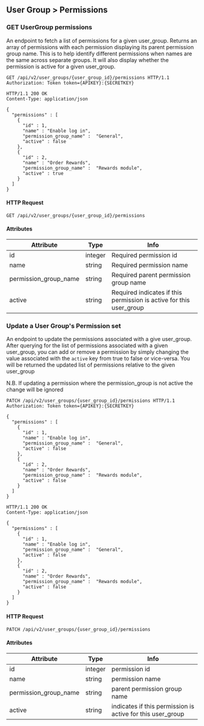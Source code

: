 ## User Group > Permissions

### GET UserGroup permissions

An endpoint to fetch a list of permissions for a given user_group. Returns
an array of permissions with each permission displaying its parent permission
group name. This is to help identify different permissions when names are
the same across separate groups. It will also display whether the permission is
active for a given user_group.


``` http
GET /api/v2/user_groups/{user_group_id}/permissions HTTP/1.1
Authorization: Token token={APIKEY}:{SECRETKEY}
```

``` http
HTTP/1.1 200 OK
Content-Type: application/json

{
  "permissions" : [
    {
      "id" : 1,
      "name" : "Enable log in",
      "permission_group_name" :  "General",
      "active" : false
    },
    {
      "id" : 2,
      "name" : "Order Rewards",
      "permission_group_name" :  "Rewards module",
      "active" : true
    }
  ]
}
```

#### HTTP Request

`GET /api/v2/user_groups/{user_group_id}/permissions`

#### Attributes

Attribute | Type | Info
--------- | ---- | ----
id | integer | Required permission id
name | string | Required permission name
permission\_group\_name | string | Required parent permission group name
active | string | Required indicates if this permission is active for this user_group


### Update a User Group's Permission set

An endpoint to update the permissions associated with a give user_group. After querying
for the list of permissions associated with a given user_group, you can add or remove
a permission by simply changing the value associated with the `active` key from true
to false or vice-versa. You will be returned the updated list of permissions relative
to the given user_group

N.B. If updating a permission where the permission_group is not active the
change will be ignored

``` http
PATCH /api/v2/user_groups/{user_group_id}/permissions HTTP/1.1
Authorization: Token token={APIKEY}:{SECRETKEY}

{
  "permissions" : [
    {
      "id" : 1,
      "name" : "Enable log in",
      "permission_group_name" :  "General",
      "active" : false
    },
    {
      "id" : 2,
      "name" : "Order Rewards",
      "permission_group_name" :  "Rewards module",
      "active" : false
    }
  ]
}
```

``` http
HTTP/1.1 200 OK
Content-Type: application/json

{
  "permissions" : [
    {
      "id" : 1,
      "name" : "Enable log in",
      "permission_group_name" :  "General",
      "active" : false
    },
    {
      "id" : 2,
      "name" : "Order Rewards",
      "permission_group_name" :  "Rewards module",
      "active" : false
    }
  ]
}
```

#### HTTP Request

`PATCH /api/v2/user_groups/{user_group_id}/permissions`

#### Attributes

Attribute | Type | Info
--------- | ---- | ----
id | integer | permission id
name | string | permission name
permission\_group\_name | string | parent permission group name
active | string | indicates if this permission is active for this user_group
